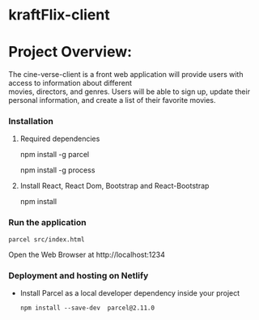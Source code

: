 # kraftFlix-client

# Project Overview:

The cine-verse-client is a front web application will provide users with access to information about different  
movies, directors, and genres. Users will be able to sign up, update their  
personal information, and create a list of their favorite movies.

### Installation

1. Required dependencies


    npm install -g parcel

    npm install -g process

2. Install React, React Dom, Bootstrap and React-Bootstrap


    npm install

### Run the application

    parcel src/index.html

Open the Web Browser at http://localhost:1234

### Deployment and hosting on Netlify

- Install Parcel as a local developer dependency inside your project

      npm install --save-dev  parcel@2.11.0

